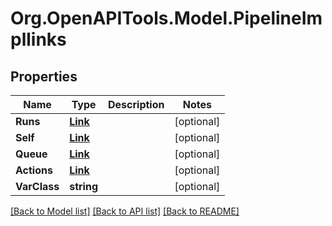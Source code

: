 # Org.OpenAPITools.Model.PipelineImpllinks

## Properties

Name | Type | Description | Notes
------------ | ------------- | ------------- | -------------
**Runs** | [**Link**](Link.md) |  | [optional] 
**Self** | [**Link**](Link.md) |  | [optional] 
**Queue** | [**Link**](Link.md) |  | [optional] 
**Actions** | [**Link**](Link.md) |  | [optional] 
**VarClass** | **string** |  | [optional] 

[[Back to Model list]](../README.md#documentation-for-models) [[Back to API list]](../README.md#documentation-for-api-endpoints) [[Back to README]](../README.md)


